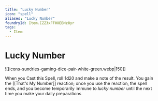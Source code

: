 ```yaml
---
title: "Lucky Number"
icon: "spell"
aliases: "Lucky Number"
foundryId: Item.IZZ3xFF0OEBNz8yr
tags:
  - Item
---
```


# Lucky Number
![[icons-sundries-gaming-dice-pair-white-green.webp|150]]

When you Cast this Spell, roll 1d20 and make a note of the result. You gain the [[That's My Number]] reaction; once you use the reaction, the spell ends, and you become temporarily immune to _lucky number_ until the next time you make your daily preparations.


